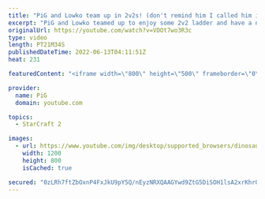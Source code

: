 ```yaml
---
title: "PiG and Lowko team up in 2v2s! (don't remind him I called him insane once :P) - StarCraft 2"
excerpt: "PiG and Lowko teamed up to enjoy some 2v2 ladder and have a nice catch up. Lowko wonders how much StarCraft 2 you can play in a day, while PiG teaches everyone what to expect in a Subathon. -- 🐷 Second Channel for Learning StarCraft 2: https://www.youtube.com/c/PiGRandom 🐷 Third Channel for Daily Pro"
originalUrl: https://youtube.com/watch?v=VDOt7wo3R3c
type: video
length: PT21M34S
publishedDateTime: 2022-06-13T04:11:51Z
heat: 231

featuredContent: "<iframe width=\"800\" height=\"500\" frameborder=\"0\" src=\"https://www.youtube.com/embed/VDOt7wo3R3c\" allow=\"accelerometer; autoplay; encrypted-media; gyroscope; picture-in-picture\" allowfullscreen></iframe>"

provider:
  name: PiG
  domain: youtube.com

topics:
  - StarCraft 2

images:
  - url: https://www.youtube.com/img/desktop/supported_browsers/dinosaur.png
    width: 1200
    height: 800
    isCached: true

secured: "0zLRh7ftZbOxnP4FxJkU9pY5Q/nEyzNRXQAAGYwd9ZtG5DiSOH1lsA2xrKhrOTT/OFQrBOvmHBK0VL4dXSvryVLFQkIyZdA9vSc/cgjMerlco8TmOUP+qI1ZHHqgOuTvIqg7TZPsHZa/PNbzyGBaxielsjPyr21VHEk8UEkFeuW3bFA0sGUMo2wbym4Hx75Opq/iNl7yImXQhjczvrtG4bKAsMplLl8z1zA56gcFKkY5EfR9ykf+7iBWxOuHVZ/vB7oIZjW/AXiwcPSPKsMfBhdMtA5lsZrr9unHIGpYO79JXPnEWCJg3S5FP5uA53bFilGWMSzQ8rwMNNo3grxJxvzCUG4ZOz4Z8wzX1YmlYk8DMJiYSd/833mL3ajdYr9wWxwAJBM0EMy4jNuAAZL4Tr6BQ7FWZHBEuRUlVUszW24=;j4+gxHc6PAuBOl/yxXqdSA=="
---
```


